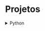 # Projetos
<details>
<summary> Python </summary>
  
## Titanic
Este banco de dados faz parte de uma [competição no Kaggle](https://www.kaggle.com/competitions/titanic). Este banco de dados é referente ao acidente do Titanic, cada linha representa um passageiro e contém algumas informações sobre ele. O banco de dados contém 1309 linhas e 11 colunas:
- PassengerId: índice de cada observação;
- Survived: valor que indica se a pessoa sobreviveu ao acidente ou não (0 = não sobreviveu, 1 = sobreviveu);
- Pclass: valor que indica a qual classe o ticket pertence (1 = 1ª classe, 2 = 2ª classe, 3 = 3ª classe);
- Sex: valor que indica qual o gênero da pessoa (male = masculino, female = feminino);
- Age: valor que indica a idade da pessoa;
- SibSp: número de filhos e cônjuges à bordo;
- Parch: número de pais e filhos à bordo;
- Ticket: número do ticket;
- Fare: quantia da tarifa paga pela pessoa;
- Cabin: número da cabine;
- Embarked: local de embarque (C = Cherbourg, Q = Queenstown, S = Southampton);
- Name: nome da pessoa.

O objetivo é criar um modelo preditivo para prever se uma pessoa vai ou não morrer baseado nas variáveis fornecidas.

<details>
<summary> Machine Learning </summary>
  
```
import pandas as pd
import seaborn as sns
import numpy as np
import matplotlib.pyplot as plt
import scipy as sp
import sklearn as skl
import statsmodels.formula.api as smf
from statsmodels.tools import add_constant
from sklearn.experimental import enable_iterative_imputer
from sklearn.impute import IterativeImputer
from sklearn.ensemble import RandomForestClassifier
from sklearn.metrics import accuracy_score, confusion_matrix, precision_score, recall_score, ConfusionMatrixDisplay, roc_curve, roc_auc_score, root_mean_squared_error, precision_recall_curve
from sklearn.model_selection import RandomizedSearchCV, train_test_split, cross_val_score, StratifiedKFold, cross_val_predict
from scipy.stats import randint
```

```
gen_sub = pd.read_csv('gender_submission.csv')
data_train = pd.read_csv('train.csv')
data_test = pd.read_csv('test.csv')
data_train
```

<!-- SAIDA-EXECUCAO -->

```bash
Aqui aparecerão os resultados dos comandos automaticamente.
```
<!-- FIM-SAIDA-EXECUCAO -->

</details>
</details>
